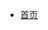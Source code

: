 *   [首页](README.md)

<!-- * 入门

    - [快速开始](zh-cn/quickstart.md)
    - [多页文档](zh-cn/more-pages.md)
    - [定制导航栏](zh-cn/custom-navbar.md)
    - [封面](zh-cn/cover.md) -->
